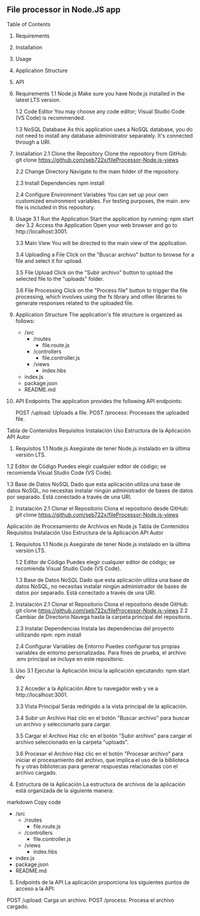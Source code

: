 ## File processor in Node.JS app

Table of Contents
1. Requirements
2. Installation
3. Usage
4. Application Structure
5. API

1. Requirements
    1.1 Node.js
        Make sure you have Node.js installed in the latest LTS version.

    1.2 Code Editor
        You may choose any code editor; Visual Studio Code (VS Code) is recommended.

    1.3 NoSQL Database
        As this application uses a NoSQL database, you do not need to install any database administrator separately. It's connected through a URI.

2. Installation
    2.1 Clone the Repository
        Clone the repository from GitHub: git clone https://github.com/seb722x/fileProcessor-Node.js-views

    2.2 Change Directory
        Navigate to the main folder of the repository.

    2.3 Install Dependencies
        npm install

    2.4 Configure Environment Variables
        You can set up your own customized environment variables. For testing purposes, the main .env file is included in this repository.

3. Usage
    3.1 Run the Application
        Start the application by running: npm start dev
    3.2 Access the Application
        Open your web browser and go to http://localhost:3001.

    3.3 Main View
        You will be directed to the main view of the application.

    3.4 Uploading a File
        Click on the "Buscar archivo" button to browse for a file and select it for upload.

    3.5 File Upload
        Click on the "Subir archivo" button to upload the selected file to the "uploads" folder.

    3.6 File Processing
        Click on the "Process file" button to trigger the file processing, which involves using the fs library and other libraries to generate responses related to the uploaded file.

4. Application Structure
    The application's file structure is organized as follows:

    - /src
      - /routes
        - file.route.js
      - /controllers
        - file.controller.js
      - /views
        - index.hbs
    - index.js
    - package.json
    - README.md

5. API Endpoints
    The application provides the following API endpoints:

    POST /upload: Uploads a file.
    POST /process: Processes the uploaded file.




Tabla de Contenidos
Requisitos
Instalación
Uso
Estructura de la Aplicación
API
Autor
1. Requisitos
1.1 Node.js
Asegúrate de tener Node.js instalado en la última versión LTS.

1.2 Editor de Código
Puedes elegir cualquier editor de código; se recomienda Visual Studio Code (VS Code).

1.3 Base de Datos NoSQL
Dado que esta aplicación utiliza una base de datos NoSQL, no necesitas instalar ningún administrador de bases de datos por separado. Está conectado a través de una URI.

2. Instalación
2.1 Clonar el Repositorio
Clona el repositorio desde GitHub: git clone https://github.com/seb722x/fileProcessor-Node.js-views


Aplicación de Procesamiento de Archivos en Node.js
Tabla de Contenidos
Requisitos
Instalación
Uso
Estructura de la Aplicación
API
Autor

1. Requisitos
    1.1 Node.js
        Asegúrate de tener Node.js instalado en la última versión LTS.

    1.2 Editor de Código
        Puedes elegir cualquier editor de código; se recomienda Visual Studio Code (VS Code).

    1.3 Base de Datos NoSQL
            Dado que esta aplicación utiliza una base de datos NoSQL, no necesitas instalar ningún administrador de bases de datos por separado. Está conectado a través de una URI.

2. Instalación
    2.1 Clonar el Repositorio
        Clona el repositorio desde GitHub:
            git clone https://github.com/seb722x/fileProcessor-Node.js-views
    2.2 Cambiar de Directorio
        Navega hasta la carpeta principal del repositorio.

    2.3 Instalar Dependencias
        Instala las dependencias del proyecto utilizando npm:
            npm install

    2.4 Configurar Variables de Entorno
        Puedes configurar tus propias variables de entorno personalizadas. Para fines de prueba, el archivo .env principal se incluye en este repositorio.

3. Uso
    3.1 Ejecutar la Aplicación
        Inicia la aplicación ejecutando:
            npm start dev

    3.2 Acceder a la Aplicación
        Abre tu navegador web y ve a http://localhost:3001.

    3.3 Vista Principal
        Serás redirigido a la vista principal de la aplicación.

    3.4 Subir un Archivo
        Haz clic en el botón "Buscar archivo" para buscar un archivo y seleccionarlo para cargar.

    3.5 Cargar el Archivo
        Haz clic en el botón "Subir archivo" para cargar el archivo seleccionado en la carpeta "uploads".

    3.6 Procesar el Archivo
        Haz clic en el botón "Procesar archivo" para iniciar el procesamiento del archivo, que implica el uso de la     biblioteca fs y otras bibliotecas para generar respuestas relacionadas con el archivo cargado.

4. Estructura de la Aplicación
La estructura de archivos de la aplicación está organizada de la siguiente manera:

markdown
Copy code
- /src
  - /routes
    - file.route.js
  - /controllers
    - file.controller.js
  - /views
    - index.hbs
- index.js
- package.json
- README.md

5. Endpoints de la API
La aplicación proporciona los siguientes puntos de acceso a la API:

POST /upload: Carga un archivo.
POST /process: Procesa el archivo cargado.